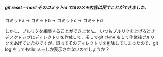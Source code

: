 ##### git reset --hard そのコミットid でtilのメモ内容は戻すことができました。
コミットa -> コミットb -> コミットc -> コミットd

しかし、プルリクを編集することができません。
いつもプルリクを上げるときデスクトップにディレクトリを作成して、そこでgit clone をして作業後プルリクをあげていたのですが、誤ってそのディレクトリを削除してしまったので、git log をしてもtilのメモしか表示されないのでしょうか？